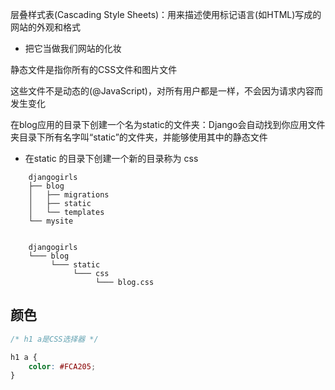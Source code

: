 层叠样式表(Cascading Style Sheets)：用来描述使用标记语言(如HTML)写成的网站的外观和格式

- 把它当做我们网站的化妆





静态文件是指你所有的CSS文件和图片文件

这些文件不是动态的(@JavaScript)，对所有用户都是一样，不会因为请求内容而发生变化

在blog应用的目录下创建一个名为static的文件夹：Django会自动找到你应用文件夹目录下所有名字叫“static”的文件夹，并能够使用其中的静态文件

- 在static 的目录下创建一个新的目录称为 css

```shell
    djangogirls
    ├── blog
    │   ├── migrations
    │   ├── static
    │   └── templates
    └── mysite
    
    
    djangogirls
    └─── blog
         └─── static
              └─── css
                   └─── blog.css
```



## 颜色

```css
/* h1 a是CSS选择器 */

h1 a {
    color: #FCA205;
}

```

